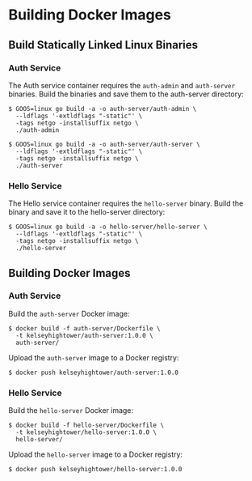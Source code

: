 # Building Docker Images

## Build Statically Linked Linux Binaries

### Auth Service

The Auth service container requires the `auth-admin` and `auth-server`
binaries. Build the binaries and save them to the auth-server directory: 

```
$ GOOS=linux go build -a -o auth-server/auth-admin \
  --ldflags '-extldflags "-static"' \
  -tags netgo -installsuffix netgo \
  ./auth-admin
```

```
$ GOOS=linux go build -a -o auth-server/auth-server \
  --ldflags '-extldflags "-static"' \
  -tags netgo -installsuffix netgo \
  ./auth-server
```

### Hello Service

The Hello service container requires the `hello-server` binary. Build the
binary and save it to the hello-server directory:

```
$ GOOS=linux go build -a -o hello-server/hello-server \
  --ldflags '-extldflags "-static"' \
  -tags netgo -installsuffix netgo \
  ./hello-server
```

## Building Docker Images

### Auth Service

Build the `auth-server` Docker image:

```
$ docker build -f auth-server/Dockerfile \
  -t kelseyhightower/auth-server:1.0.0 \
  auth-server/
```

Upload the `auth-server` image to a Docker registry:

```
$ docker push kelseyhightower/auth-server:1.0.0
```

### Hello Service

Build the `hello-server` Docker image:

```
$ docker build -f hello-server/Dockerfile \
  -t kelseyhightower/hello-server:1.0.0 \
  hello-server/
```

Upload the `hello-server` image to a Docker registry:

```
$ docker push kelseyhightower/hello-server:1.0.0
```
